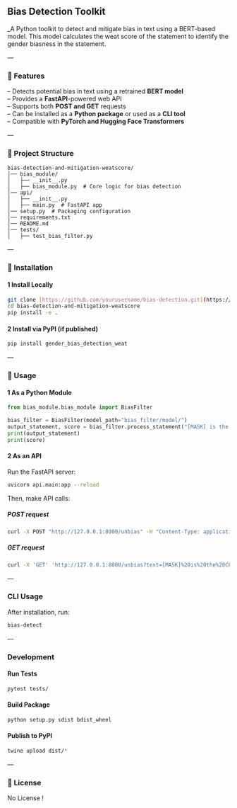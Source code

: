 ## **Bias Detection Toolkit**  
_A Python toolkit to detect and mitigate bias in text using a BERT-based model. This model calculates the weat score of the statement to identify the gender biasness in the statement.

—

### **🚀 Features**
– Detects potential bias in text using a retrained **BERT model**  
– Provides a **FastAPI**-powered web API  
– Supports both **POST and GET** requests  
– Can be installed as a **Python package** or used as a **CLI tool**  
– Compatible with **PyTorch and Hugging Face Transformers**  

—

### **📂 Project Structure**
```
bias-detection-and-mitigation-weatscore/
│── bias_module/
│   ├── __init__.py
│   ├── bias_module.py  # Core logic for bias detection
│── api/
│   ├── __init__.py
│   ├── main.py  # FastAPI app
│── setup.py  # Packaging configuration
│── requirements.txt
│── README.md
│── tests/
│   ├── test_bias_filter.py
```

—

### **🔧 Installation**

#### **1 Install Locally**
```sh
git clone [https://github.com/yourusername/bias-detection.git](https://github.com/kdadobe/bias-detection-and-mitigation-weatscore)
cd bias-detection-and-mitigation-weatscore
pip install -e .
```

#### **2 Install via PyPI (if published)**
```sh
pip install gender_bias_detection_weat
```

—

### **🚀 Usage**

#### **1 As a Python Module**
```python
from bias_module.bias_module import BiasFilter

bias_filter = BiasFilter(model_path="bias_filter/model/")
output_statement, score = bias_filter.process_statement("[MASK] is the CEO of a company.")
print(output_statement)
print(score)
```

#### **2 As an API**
Run the FastAPI server:
```sh
uvicorn api.main:app --reload
```
Then, make API calls:

##### **POST request**
```sh
curl -X POST "http://127.0.0.1:8000/unbias" -H "Content-Type: application/json" -d "{\"text\": \"I allocated [MASK] to perform the kitchen duty in the evening\"}"
```

##### **GET request**
```sh
curl -X 'GET' 'http://127.0.0.1:8000/unbias?text=[MASK]%20is%20the%20CEO%20of%20a%20company.'
```

—

### **CLI Usage**
After installation, run:
```sh
bias-detect
```

—

### **Development**
#### **Run Tests**
```sh
pytest tests/
```

#### **Build Package**
```sh
python setup.py sdist bdist_wheel
```

#### **Publish to PyPI**
```sh
twine upload dist/*
```

—

### **📜 License**
No License !
